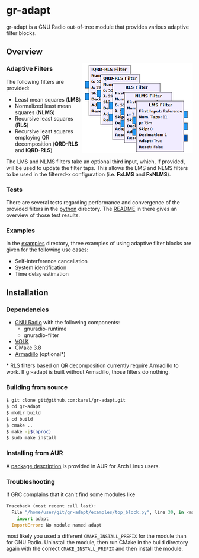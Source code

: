 # gr-adapt

gr-adapt is a GNU Radio out-of-tree module that provides various adaptive filter blocks. 

## Overview

<img align="right" src="./img/adaptive_filters.png" alt="Adaptive Filters" title="Adaptive Filters">

### Adaptive Filters

The following filters are provided:

* Least mean squares (__LMS__)
* Normalized least mean squares (__NLMS__)
* Recursive least squares (__RLS__)
* Recursive least squares employing QR decomposition (__QRD-RLS__ and __IQRD-RLS__)

The LMS and NLMS filters take an optional third input, which, if provided, will be used to update the filter taps. This allows the LMS and NLMS filters to be used in the filtered-x configuration (i.e. __FxLMS__ and __FxNLMS__).

### Tests

There are several tests regarding performance and convergence of the provided filters in the [python](./python) directory. The [README](./python/README.md) in there gives an overview of those test results.

### Examples

In the [examples](./examples) directory, three examples of using adaptive filter blocks are given for the following use cases:

- Self-interference cancellation
- System identification
- Time delay estimation

## Installation
### Dependencies

- [GNU Radio](https://github.com/gnuradio/gnuradio) with the following components:
    - gnuradio-runtime
    - gnuradio-filter
- [VOLK](http://libvolk.org/)
- CMake 3.8
- [Armadillo](http://arma.sourceforge.net/) (optional*)

\* RLS filters based on QR decomposition currently require Armadillo to work. If gr-adapt is built without Armadillo, those filters do nothing.

### Building from source

```sh
$ git clone git@github.com:karel/gr-adapt.git
$ cd gr-adapt
$ mkdir build
$ cd build
$ cmake ..
$ make -j$(nproc)
$ sudo make install
```

### Installing from AUR

A [package description](https://aur.archlinux.org/packages/gr-adapt-git/) is provided in AUR for Arch Linux users.

### Troubleshooting

If GRC complains that it can't find some modules like

```python
Traceback (most recent call last):
  File "/home/user/git/gr-adapt/examples/top_block.py", line 30, in <module>
    import adapt
  ImportError: No module named adapt
```

most likely you used a different ```CMAKE_INSTALL_PREFIX``` for the module than for GNU Radio. Uninstall the module, then run CMake in the build directory again with the correct ```CMAKE_INSTALL_PREFIX``` and then install the module.
